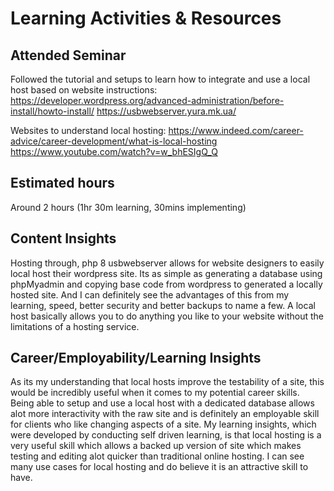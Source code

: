 # Learning Activities & Resources

## Attended Seminar

Followed the tutorial and setups to learn how to integrate and use a local host based on website instructions:
https://developer.wordpress.org/advanced-administration/before-install/howto-install/
https://usbwebserver.yura.mk.ua/

Websites to understand local hosting: 
https://www.indeed.com/career-advice/career-development/what-is-local-hosting
https://www.youtube.com/watch?v=w_bhESIgQ_Q

## Estimated hours
Around 2 hours (1hr 30m learning, 30mins implementing)

## Content Insights
Hosting through, php 8 usbwebserver allows for website designers to easily local host their wordpress site. Its as simple as generating a database using phpMyadmin and copying base code from wordpress
to generated a locally hosted site. And I can definitely see the advantages of this from my learning, speed, better security and better backups to name a few. A local host basically allows you to do anything you like 
to your website without the limitations of a hosting service. 

## Career/Employability/Learning Insights
As its my understanding that local hosts improve the testability of a site, this would be incredibly useful when it comes to my potential career skills. Being able to setup and use a local host with a dedicated database 
allows alot more interactivity with the raw site and is definitely an employable skill for clients who like changing aspects of a site. My learning insights, which were developed by conducting self driven learning, 
is that local hosting is a very useful skill which allows a backed up version of site which makes testing and editing alot quicker than traditional online hosting. I can see many use cases for local hosting and do believe it
is an attractive skill to have. 
